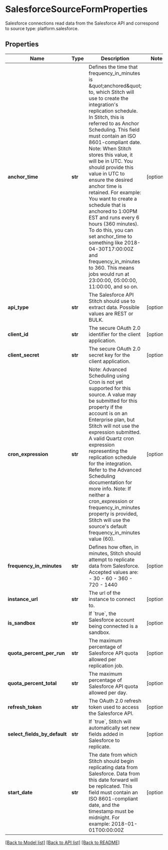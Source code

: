 # SalesforceSourceFormProperties

Salesforce connections read data from the Salesforce API and correspond to source type: platform.salesforce.
## Properties
Name | Type | Description | Notes
------------ | ------------- | ------------- | -------------
**anchor_time** | **str** | Defines the time that frequency_in_minutes is \&quot;anchored\&quot; to, which Stitch will use to create the integration&#39;s replication schedule. In Stitch, this is referred to as Anchor Scheduling. This field must contain an ISO 8601-compliant date. Note: When Stitch stores this value, it will be in UTC. You should provide this value in UTC to ensure the desired anchor time is retained. For example: You want to create a schedule that is anchored to 1:00PM EST and runs every 6 hours (360 minutes). To do this, you can set anchor_time to something like 2018-04-30T17:00:00Z and frequency_in_minutes to 360. This means jobs would run at 23:00:00, 05:00:00, 11:00:00, and so on.  | [optional]
**api_type** | **str** | The Salesforce API Stitch should use to extract data. Possible values are REST or BULK.  | [optional]
**client_id** | **str** | The secure OAuth 2.0 identifier for the client application.  | [optional]
**client_secret** | **str** | The secure OAuth 2.0 secret key for the client application.  | [optional]
**cron_expression** | **str** | Note: Advanced Scheduling using Cron is not yet supported for this source. A value may be submitted for this property if the account is on an Enterprise plan, but Stitch will not use the expression submitted. A valid Quartz cron expression representing the replication schedule for the integration. Refer to the Advanced Scheduling documentation for more info. Note: If neither a cron_expression or frequency_in_minutes property is provided, Stitch will use the source&#39;s default frequency_in_minutes value (60).  | [optional]
**frequency_in_minutes** | **str** | Defines how often, in minutes, Stitch should attempt to replicate data from Salesforce. Accepted values are: - 30 - 60 - 360 - 720 - 1440  | [optional]
**instance_url** | **str** | The url of the instance to connect to. | [optional]
**is_sandbox** | **str** | If &#x60;true&#x60;, the Salesforce account being connected is a sandbox. | [optional]
**quota_percent_per_run** | **str** | The maximum percentage of Salesforce API quota allowed per replication job.  | [optional]
**quota_percent_total** | **str** | The maximum percentage of Salesforce API quota allowed per day.  | [optional]
**refresh_token** | **str** | The OAuth 2.0 refresh token used to access the Salesforce API. | [optional]
**select_fields_by_default** | **str** | If &#x60;true&#x60;, Stitch will automatically set new fields added in Salesforce to replicate.  | [optional]
**start_date** | **str** | The date from which Stitch should begin replicating data from Salesforce. Data from this date forward will be replicated. This field must contain an ISO 8601-compliant date, and the timestamp must be midnight. For example: 2018-01-01T00:00:00Z  | [optional]

[[Back to Model list]](../README.md#documentation-for-models) [[Back to API list]](../README.md#documentation-for-api-endpoints) [[Back to README]](../README.md)


